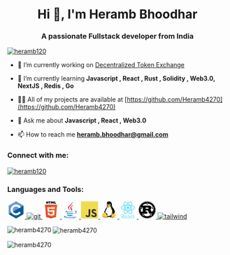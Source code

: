 <h1 align="center">Hi 👋, I'm Heramb Bhoodhar</h1>
<h3 align="center">A passionate Fullstack developer from India</h3>


<p align="left"> <a href="https://twitter.com/heramb120" target="blank"><img src="https://img.shields.io/twitter/follow/heramb120?logo=twitter&style=for-the-badge" alt="heramb120" /></a> </p>

- 🔭 I’m currently working on [Decentralized Token Exchange](https://github.com/Heramb4270/Decentralized-Token-Swapping)

- 🌱 I’m currently learning **Javascript , React , Rust , Solidity , Web3.0, NextJS , Redis , Go**

- 👨‍💻 All of my projects are available at [https://github.com/Heramb4270](https://github.com/Heramb4270)

- 💬 Ask me about **Javascript , React , Web3.0**

- 📫 How to reach me **heramb.bhoodhar@gmail.com**

<h3 align="left">Connect with me:</h3>
<p align="left">
<a href="https://twitter.com/heramb120" target="blank"><img align="center" src="https://raw.githubusercontent.com/rahuldkjain/github-profile-readme-generator/master/src/images/icons/Social/twitter.svg" alt="heramb120" height="30" width="40" /></a>
</p>

<h3 align="left">Languages and Tools:</h3>
<p align="left"> <a href="https://www.cprogramming.com/" target="_blank" rel="noreferrer"> <img src="https://raw.githubusercontent.com/devicons/devicon/master/icons/c/c-original.svg" alt="c" width="40" height="40"/> </a> <a href="https://git-scm.com/" target="_blank" rel="noreferrer"> <img src="https://www.vectorlogo.zone/logos/git-scm/git-scm-icon.svg" alt="git" width="40" height="40"/> </a> <a href="https://www.w3.org/html/" target="_blank" rel="noreferrer"> <img src="https://raw.githubusercontent.com/devicons/devicon/master/icons/html5/html5-original-wordmark.svg" alt="html5" width="40" height="40"/> </a> <a href="https://www.java.com" target="_blank" rel="noreferrer"> <img src="https://raw.githubusercontent.com/devicons/devicon/master/icons/java/java-original.svg" alt="java" width="40" height="40"/> </a> <a href="https://developer.mozilla.org/en-US/docs/Web/JavaScript" target="_blank" rel="noreferrer"> <img src="https://raw.githubusercontent.com/devicons/devicon/master/icons/javascript/javascript-original.svg" alt="javascript" width="40" height="40"/> </a> <a href="https://www.linux.org/" target="_blank" rel="noreferrer"> <img src="https://raw.githubusercontent.com/devicons/devicon/master/icons/linux/linux-original.svg" alt="linux" width="40" height="40"/> </a> <a href="https://reactjs.org/" target="_blank" rel="noreferrer"> <img src="https://raw.githubusercontent.com/devicons/devicon/master/icons/react/react-original-wordmark.svg" alt="react" width="40" height="40"/> </a> <a href="https://www.rust-lang.org" target="_blank" rel="noreferrer"> <img src="https://raw.githubusercontent.com/devicons/devicon/master/icons/rust/rust-plain.svg" alt="rust" width="40" height="40"/> </a> <a href="https://tailwindcss.com/" target="_blank" rel="noreferrer"> <img src="https://www.vectorlogo.zone/logos/tailwindcss/tailwindcss-icon.svg" alt="tailwind" width="40" height="40"/> </a> </p>

<p><img align="left" src="https://github-readme-stats.vercel.app/api/top-langs?username=heramb4270&show_icons=true&locale=en&layout=compact" alt="heramb4270" /></p>

<p>&nbsp;<img align="center" src="https://github-readme-stats.vercel.app/api?username=heramb4270&show_icons=true&locale=en" alt="heramb4270" /></p>

<p><img align="center" src="https://github-readme-streak-stats.herokuapp.com/?user=heramb4270&" alt="heramb4270" /></p>
